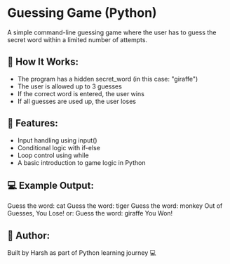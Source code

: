 # Guessing Game (Python)

A simple command-line guessing game where the user has to guess the secret word within a limited number of attempts.

## 🎯 How It Works:
- The program has a hidden secret_word (in this case: "giraffe")
- The user is allowed up to 3 guesses
- If the correct word is entered, the user wins
- If all guesses are used up, the user loses

## 🔧 Features:
- Input handling using input()
- Conditional logic with if-else
- Loop control using while
- A basic introduction to game logic in Python

## 💻 Example Output:
Guess the word: cat
Guess the word: tiger
Guess the word: monkey
Out of Guesses, You Lose!
or:
Guess the word: giraffe
You Won!
## 🚀 Author:
Built by Harsh as part of Python learning journey 💻

